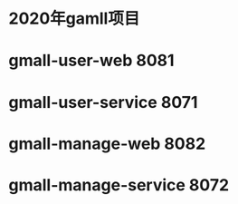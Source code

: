 # 2020年gamll项目

# gmall-user-web 8081
# gmall-user-service 8071

# gmall-manage-web 8082
# gmall-manage-service 8072